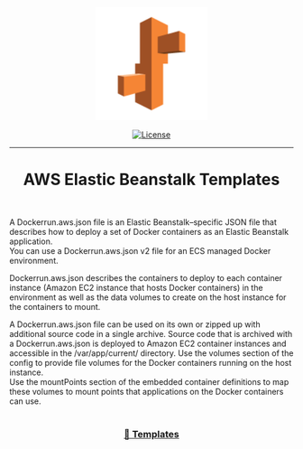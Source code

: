 <p align="center">
  <a href="https://docs.aws.amazon.com/pt_br/elastic-beanstalk/index.html" rel="aws-elastic-beanstalk">
 <img width=200px height=200px src="beanstalk_logo.png" alt="Project logo"></a>
</p>
<div align="center">

[![License](https://img.shields.io/badge/license-MIT-blue.svg)](/LICENSE)

</div>

---

<div align="center"> 
    <h1>AWS Elastic Beanstalk Templates</h1>
</div>

<br>

A Dockerrun.aws.json file is an Elastic Beanstalk–specific JSON file that describes how to deploy a set of Docker containers as an Elastic Beanstalk application.<br> 
You can use a Dockerrun.aws.json v2 file for an ECS managed Docker environment.

Dockerrun.aws.json describes the containers to deploy to each container instance (Amazon EC2 instance that hosts Docker containers) in the environment as well as the data volumes to create on the host instance for the containers to mount.

A Dockerrun.aws.json file can be used on its own or zipped up with additional source code in a single archive. Source code that is archived with a Dockerrun.aws.json is deployed to Amazon EC2 container instances and accessible in the /var/app/current/ directory. Use the volumes section of the config to provide file volumes for the Docker containers running on the host instance.<br>
Use the mountPoints section of the embedded container definitions to map these volumes to mount points that applications on the Docker containers can use.<br></br>

<div align="center">
  <a href="https://github.com/franchialan/aws-webapp-templates/tree/main/templates">
    <h3> 📝 Templates
  </div>